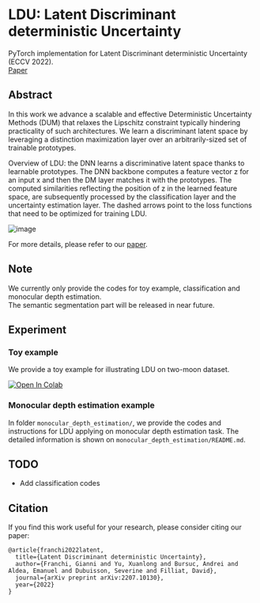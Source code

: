 # LDU: Latent Discriminant deterministic Uncertainty
PyTorch implementation for Latent Discriminant deterministic Uncertainty (ECCV 2022).   
[Paper](https://arxiv.org/abs/2207.10130)

## Abstract
In this work we advance a scalable and effective Deterministic Uncertainty Methods (DUM) that relaxes the Lipschitz constraint typically hindering practicality of such architectures. We learn a discriminant latent space by leveraging a distinction maximization layer over an arbitrarily-sized set of trainable prototypes. 

Overview of LDU:
the DNN learns a discriminative latent space thanks to
learnable prototypes. The DNN backbone computes a feature vector z for an input x and then the DM layer matches it with the prototypes. The computed similarities reflecting the position of z in the learned feature space, are subsequently processed by the classification layer and the uncertainty estimation layer. The dashed arrows point to the loss functions that need to be optimized for training LDU.

![image](https://github.com/ENSTA-U2IS/LDU/blob/main/process.png)

For more details, please refer to our [paper]((https://arxiv.org/abs/2207.10130)).

## Note
We currently only provide the codes for toy example, classification and monocular depth estimation.\
The semantic segmentation part will be released in near future.


## Experiment

### Toy example
We provide a toy example for illustrating LDU on two-moon dataset.
<p>
<a href="https://colab.research.google.com/drive/10On0ubqVEcOUvKTNCED1_qF9l5UG7OSc?usp=sharing" target="_parent">
  <img src="https://colab.research.google.com/assets/colab-badge.svg" alt="Open In Colab"/>
</a>
</p>

### Monocular depth estimation example
In folder `monocular_depth_estimation/`, we provide the codes and instructions for LDU applying on monocular depth estimation task. The detailed information is shown on `monocular_depth_estimation/README.md`.

## TODO
-   Add classification codes


## Citation
If you find this work useful for your research, please consider citing our paper:
```
@article{franchi2022latent,
  title={Latent Discriminant deterministic Uncertainty},
  author={Franchi, Gianni and Yu, Xuanlong and Bursuc, Andrei and Aldea, Emanuel and Dubuisson, Severine and Filliat, David},
  journal={arXiv preprint arXiv:2207.10130},
  year={2022}
}
```
